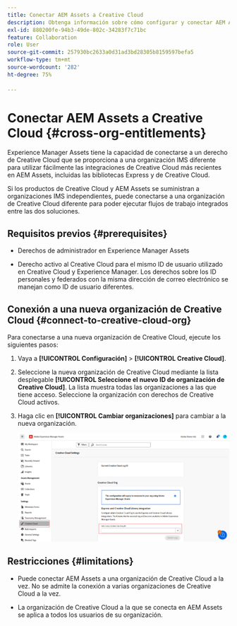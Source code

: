 ```yaml
---
title: Conectar AEM Assets a Creative Cloud
description: Obtenga información sobre cómo configurar y conectar AEM Assets a Creative Cloud. Conéctese a un derecho de Creative Cloud que esté aprovisionado para una organización IMS diferente para utilizar fácilmente las integraciones de Creative Cloud más recientes en AEM Assets, incluidas las bibliotecas Express y de Creative Cloud.
exl-id: 880200fe-94b3-49de-802c-34283f7c71bc
feature: Collaboration
role: User
source-git-commit: 257930bc2633a0d31ad3bd28305b8159597befa5
workflow-type: tm+mt
source-wordcount: '282'
ht-degree: 75%

---
```


# Conectar AEM Assets a Creative Cloud  {#cross-org-entitlements}

Experience Manager Assets tiene la capacidad de conectarse a un derecho de Creative Cloud que se proporciona a una organización IMS diferente para utilizar fácilmente las integraciones de Creative Cloud más recientes en AEM Assets, incluidas las bibliotecas Express y de Creative Cloud.

Si los productos de Creative Cloud y AEM Assets se suministran a organizaciones IMS independientes, puede conectarse a una organización de Creative Cloud diferente para poder ejecutar flujos de trabajo integrados entre las dos soluciones.

## Requisitos previos {#prerequisites}

* Derechos de administrador en Experience Manager Assets

* Derecho activo al Creative Cloud para el mismo ID de usuario utilizado en Creative Cloud y Experience Manager. Los derechos sobre los ID personales y federados con la misma dirección de correo electrónico se manejan como ID de usuario diferentes.

## Conexión a una nueva organización de Creative Cloud {#connect-to-creative-cloud-org}

Para conectarse a una nueva organización de Creative Cloud, ejecute los siguientes pasos:

1. Vaya a **[!UICONTROL Configuración]** > **[!UICONTROL Creative Cloud]**.

1. Seleccione la nueva organización de Creative Cloud mediante la lista desplegable **[!UICONTROL Seleccione el nuevo ID de organización de Creative Cloud]**. La lista muestra todas las organizaciones a las que tiene acceso. Seleccione la organización con derechos de Creative Cloud activos.

1. Haga clic en **[!UICONTROL Cambiar organizaciones]** para cambiar a la nueva organización.

   ![Derechos entre organizaciones](assets/cross-org-entitlements.png)

## Restricciones {#limitations}

* Puede conectar AEM Assets a una organización de Creative Cloud a la vez. No se admite la conexión a varias organizaciones de Creative Cloud a la vez.

* La organización de Creative Cloud a la que se conecta en AEM Assets se aplica a todos los usuarios de su organización.
